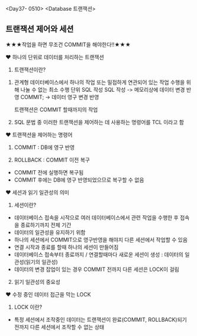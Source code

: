 <Day37- 0510>
<Database 트랜잭션>

## 트랜잭션 제어와 세션

★★★작업을 하면 무조건 COMMIT을 해야한다!!★★★

❤️ 하나의 단위로 데이터를 처리하는 트랜잭션

1. 트랜잭션이란?

1) 관계형 데이터베이스에서 하나의 작업 또는 밀접하게 연관되어 있는 작업 수행을 위해 나눌 수 없는 최소 수행 단위
   SQL 작성
   SQL 작성
   -> 메모리상에 데이터 변경 반영
   COMMIT; -> 데이터 영구 변경 반영

   트랜잭션은 COMMIT 할때까지의 작업

2) SQL 문법 중 이러한 트랜잭션을 제어하는 데 사용하는 명령어를 TCL 이라고 함

❤️ 트랜잭션을 제어하는 명령어

1. COMMIT : DB에 영구 반영

2. ROLLBACK : COMMIT 이전 복구

- COMMIT 전에 실행하면 복구됨
- COMMIT 후에는 DB에 영구 반영되었으므로 복구할 수 없음

❤️ 세션과 읽기 일관성의 의미

1. 세션이란?

- 데이터베이스 접속을 시작으로 여러 데이터베이스에서 관련 작업을 수행한 후 접속을 종료하기까지 전체 기간
- 데이터의 일관성을 유지하기 위함
- 하나의 세션에서 COMMIT으로 영구반영을 해야지 다른 세션에서 작업할 수 있음
- 연결 시작과 종료를 할때 하나의 세션이 만들어짐
- 데이터베이스 접속부터 종료까지 / 연결할때마다 새로운 세션이 생성 : 데이터의 일관성(읽기의 일관성)
- 데이터의 변경 잡업이 있는 경우 COMMIT 전까지 다른 세션은 LOCK이 걸림

2. 읽기 일관성의 중요성

❤️ 수정 중인 데이터 접근을 막는 LOCK

1. LOCK 이란?

- 특정 세션에서 조작중인 데이터는 트랜잭션이 완료(COMMIT, ROLLBACK)되기 전까지 다른 세션에서 조작할 수 없는 상태
